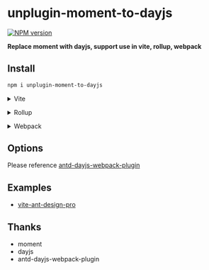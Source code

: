 # unplugin-moment-to-dayjs

[![NPM version](https://img.shields.io/npm/v/unplugin-moment-to-dayjs?color=a1b858&label=)](https://www.npmjs.com/package/unplugin-moment-to-dayjs)

**Replace moment with dayjs, support use in vite, rollup, webpack**

## Install

```bash
npm i unplugin-moment-to-dayjs
```

<details>
<summary>Vite</summary><br>

```ts
// vite.config.ts
import momentToDayjs from 'unplugin-moment-to-dayjs/vite'

export default defineConfig({
  plugins: [
    momentToDayjs({ /* options */ }),
  ],
})
```

Example: [`playground/`](./playground/)

<br></details>

<details>
<summary>Rollup</summary><br>

```ts
// rollup.config.js
import momentToDayjs from 'unplugin-moment-to-dayjs/rollup'

export default {
  plugins: [
    momentToDayjs({ /* options */ }),
  ],
}
```

<br></details>


<details>
<summary>Webpack</summary><br>

```ts
// webpack.config.js
module.exports = {
  /* ... */
  plugins: [
    require('unplugin-moment-to-dayjs/webpack')({ /* options */ }),
  ],
}
```

<br></details>


## Options

Please reference [antd-dayjs-webpack-plugin](https://github.com/ant-design/antd-dayjs-webpack-plugin)


## Examples

- [vite-ant-design-pro](https://github.com/Dunqing/vite-ant-design-pro/tree/main/playground)

## Thanks

- moment
- dayjs
- antd-dayjs-webpack-plugin
